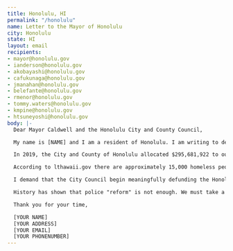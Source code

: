 ```yaml
---
title: Honolulu, HI
permalink: "/honolulu"
name: Letter to the Mayor of Honolulu
city: Honolulu
state: HI
layout: email
recipients:
- mayor@honolulu.gov
- ianderson@honolulu.gov
- akobayashi@honolulu.gov
- cafukunaga@honolulu.gov
- jmanahan@honolulu.gov
- belefante@honolulu.gov
- rmenor@honolulu.gov
- tommy.waters@honolulu.gov
- kmpine@honolulu.gov
- htsuneyoshi@honolulu.gov
body: |-
  Dear Mayor Caldwell and the Honolulu City and County Council,

  My name is [NAME] and I am a resident of Honolulu. I am writing to demand that Honolulu adopts a budget that prioritizes community wellbeing, and redirects funding away from the police.

  In 2019, the City and County of Honolulu allocated $295,681,922 to our police. This is compared to just $112 million budgeted for ALL Community Services. Only $10.2 million was projected to be spent on the Housing First Program.

  According to lthawaii.gov there are approximately 15,000 homeless people in Hawai’i. By diverting funds from the HPD budget of $296 million to the Housing First Project, we could drastically reduce this number. Further studies show this could reduce the amount of visits to the ER and healthcare centers from these individuals by 64% and the number of arrests by 61% (I have included the source of this data below) Spending the resources to properly help the homeless community will not only increase their quality of life, but decrease Honolulu crime rates and save our city money. This is just one example of how divesting from the police could improve our city.

  I demand that the City Council begin meaningfully defunding the Honolulu Police Department and re-allocate those funds to programs proven to more effectively promote a safe and equitable community: community-based mental health services, substance abuse treatment services, affordable housing programs, and more. I demand a budget that reflects the actual needs of Honolulu.

  History has shown that police "reform" is not enough. We must take a hard look at the ways that the current system in place fails to serve--and in fact actively harms--our community, and come together to reimagine the role of police in our city.

  Thank you for your time,

  [YOUR NAME]
  [YOUR ADDRESS]
  [YOUR EMAIL]
  [YOUR PHONENUMBER]
---
```


